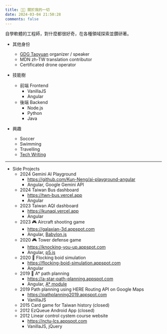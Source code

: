 ```yaml
---
title: 👨‍💻 關於我的一切
date: 2024-03-04 21:50:28
comments: false
---
```


自學軟體的工程師，對什麼都很好奇，在各種領域探索並鑽研著。

* 其他身份
  * [GDG Taoyuan](https://gdg.community.dev/gdg-taoyuan/) organizer / speaker
  * MDN zh-TW translation contributor
  * Certificated drone operator

* 技能樹
  * 前端 Frontend
    * VanillaJS
    * Angular
  * 後端 Backend
    * Node.js
    * Python
    * Java

* 興趣
  * Soccer
  * Swimming
  * Travelling
  * [Tech Writing](https://medium.com/@kunneng.hung)

---

* Side Projects
  * 2024 Gemini AI Playground
    - https://github.com/Kun-Neng/ai-playground-angular
    - Angular, Google Gemini API
  * 2024 Taiwan Bus dashboard
    - https://twn-bus.vercel.app
    - Angular
  * 2023 Taiwan AQI dashboard
    - https://kunaqi.vercel.app
    - Angular
  * 2023 🎮 Aircraft shooting game
    - https://galaxian-3d.appspot.com
    - Angular, [Babylon.js](https://www.babylonjs.com/)
  * 2020 🎮 Tower defense game
    - https://knocking-you-up.appspot.com
    - Angular, [p5.js](https://p5js.org/)
  * 2020 🧠 Flocking boid simulation
    - https://flocking-boid-simulation.appspot.com
    - Angular
  * 2019 🧠 A* path planning
    - https://a-star-path-planning.appspot.com
    - Angular, [A* module](https://github.com/Kun-Neng/hpp)
  * 2019 Path planning using HERE Routing API on Google Maps
    - https://pathplanning2019.appspot.com
    - VanillaJS
  * 2015 Card game for Taiwan history (closed)
  * 2012 EzQueue Android App (closed)
  * 2012 Linear control cystem course website
    - https://nctu-lcs.appspot.com
    - VanillaJS, jQuery
